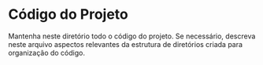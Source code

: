 # Código do Projeto 

Mantenha neste diretório todo o código do projeto. Se necessário, descreva neste arquivo aspectos relevantes da estrutura de diretórios criada para organização do código.